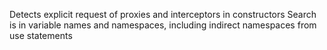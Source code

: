 Detects explicit request of proxies and interceptors in constructors
Search is in variable names and namespaces, including indirect namespaces from use statements